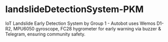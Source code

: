 # landslideDetectionSystem-PKM
IoT Landslide Early Detection System by Group 1 - Autobot uses Wemos D1-R2, MPU6050 gyroscope, FC28 hygrometer for early warning via buzzer &amp; Telegram, ensuring community safety.

